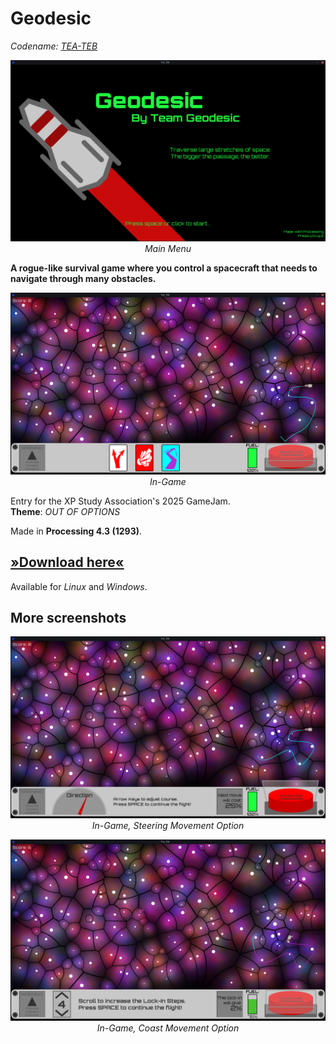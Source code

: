 # Geodesic
_Codename: [TEA-TEB](https://en.wiktionary.org/wiki/TEA-TEB)_

<p align="center"><img src=".github/readme_assets/main_menu.png" alt="screenshot of the main menu. a spaceship is visible on the background">
<i>Main Menu</i></p>

**A rogue-like survival game where you control a spacecraft
that needs to navigate through many obstacles.**

<p align="center"><img src=".github/readme_assets/in_game.png" alt="screenshot of the game">
<i>In-Game</i></p>

Entry for the XP Study Association's 2025 GameJam.\
**Theme**: _OUT OF OPTIONS_

Made in **Processing 4.3 (1293)**.

## [»Download here«](../../releases/latest)
Available for _Linux_ and _Windows_.

## More screenshots

<p align="center"><img src=".github/readme_assets/in_game_steer.png" alt="screenshot of the game showing the steering movement mode">
<i>In-Game, Steering Movement Option</i></p>

<p align="center"><img src=".github/readme_assets/in_game_coast.png" alt="screenshot of the game showing the coast movement mode">
<i>In-Game, Coast Movement Option</i></p>

